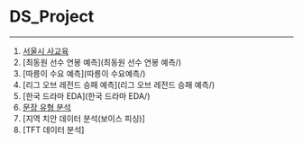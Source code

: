 # DS_Project

---

1. [서울시 사교육](서울시_사교육/)
2. [최동원 선수 연봉 예측](최동원 선수 연봉 예측/)
3. [따릉이 수요 예측](따릉이 수요예측/)
4. [리그 오브 레전드 승패 예측](리그 오브 레전드 승패 예측/)
5. [한국 드라마 EDA](한국 드라마 EDA/)
6. [문장 유형 분석](sentence_type_split/)
7. [지역 치안 데이터 분석(보이스 피싱)]
8. [TFT 데이터 분석]
